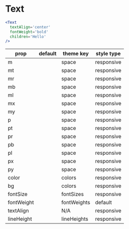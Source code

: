 # Text

```.jsx
<Text
  textAlign='center'
  fontWeight='bold'
  children='Hello'
/>
```

prop | default | theme key | style type
---|---|---|---
m |  | space | responsive
mt |  | space | responsive
mr |  | space | responsive
mb |  | space | responsive
ml |  | space | responsive
mx |  | space | responsive
my |  | space | responsive
p |  | space | responsive
pt |  | space | responsive
pr |  | space | responsive
pb |  | space | responsive
pl |  | space | responsive
px |  | space | responsive
py |  | space | responsive
color |  | colors | responsive
bg |  | colors | responsive
fontSize |  | fontSizes | responsive
fontWeight |  | fontWeights | default
textAlign |  | N/A | responsive
lineHeight |  | lineHeights | responsive